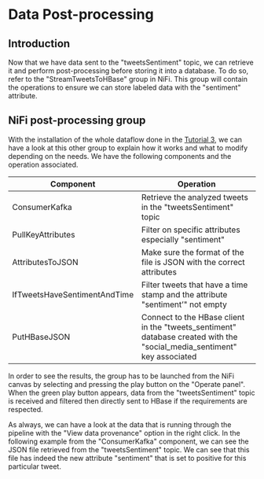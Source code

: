 # Data Post-processing

## Introduction

Now that we have data sent to the "tweetsSentiment" topic, we can retrieve it and perform post-processing before storing it into a database. To do so, refer to the "StreamTweetsToHBase" group in NiFi. This group will contain the operations to ensure we can store labeled data with the "sentiment" attribute.

## NiFi post-processing group

With the installation of the whole dataflow done in the [Tutorial 3](https://github.com/AmauryDM/twitter-dataflow/edit/main/tutorials/tutorial-3.md), we can have a look at this other group to explain how it works and what to modify depending on the needs. We have the following components and the operation associated.

| Component | Operation |
| --- | --- |
| ConsumerKafka | Retrieve the analyzed tweets in the "tweetsSentiment" topic |
| PullKeyAttributes | Filter on specific attributes especially "sentiment" |
| AttributesToJSON | Make sure the format of the file is JSON with the correct attributes |
| IfTweetsHaveSentimentAndTime | Filter tweets that have a time stamp and the attribute "sentiment’" not empty |
| PutHBaseJSON | Connect to the HBase client in the "tweets_sentiment" database created with the "social_media_sentiment" key associated |

In order to see the results, the group has to be launched from the NiFi canvas by selecting and pressing the play button on the "Operate panel". When the green play button appears, data from the "tweetsSentiment" topic is received and filtered then directly sent to HBase if the requirements are respected.

As always, we can have a look at the data that is running through the pipeline with the "View data provenance" option in the right click. In the following example from the "ConsumerKafka" component, we can see the JSON file retrieved from the "tweetsSentiment" topic. We can see that this file has indeed the new attribute "sentiment" that is set to positive for this particular tweet.
